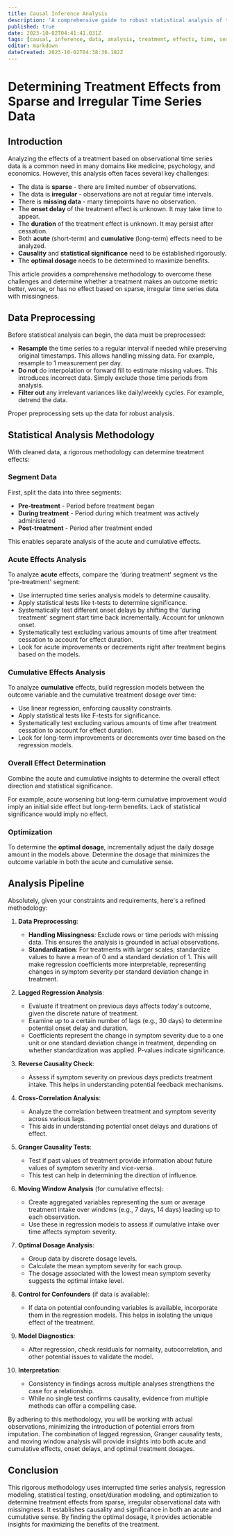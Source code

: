 ```yaml
---
title: Causal Inference Analysis
description: 'A comprehensive guide to robust statistical analysis of treatment effects from challenging sparse, irregular time series data with missing values.'
published: true
date: 2023-10-02T04:41:41.031Z
tags: [causal, inference, data, analysis, treatment, effects, time, series]
editor: markdown
dateCreated: 2023-10-02T04:38:36.182Z
---
```


# Determining Treatment Effects from Sparse and Irregular Time Series Data

## Introduction

Analyzing the effects of a treatment based on observational time series data is a common need in many domains like medicine, psychology, and economics. However, this analysis often faces several key challenges:

- The data is **sparse** - there are limited number of observations.
- The data is **irregular** - observations are not at regular time intervals.
- There is **missing data** - many timepoints have no observation.
- The **onset delay** of the treatment effect is unknown. It may take time to appear.
- The **duration** of the treatment effect is unknown. It may persist after cessation.  
- Both **acute** (short-term) and **cumulative** (long-term) effects need to be analyzed.
- **Causality** and **statistical significance** need to be established rigorously.
- The **optimal dosage** needs to be determined to maximize benefits.

This article provides a comprehensive methodology to overcome these challenges and determine whether a treatment makes an outcome metric better, worse, or has no effect based on sparse, irregular time series data with missingness.

## Data Preprocessing

Before statistical analysis can begin, the data must be preprocessed:

- **Resample** the time series to a regular interval if needed while preserving original timestamps. This allows handling missing data. For example, resample to 1 measurement per day.
- **Do not** do interpolation or forward fill to estimate missing values. This introduces incorrect data. Simply exclude those time periods from analysis.
- **Filter out** any irrelevant variances like daily/weekly cycles. For example, detrend the data.

Proper preprocessing sets up the data for robust analysis.

## Statistical Analysis Methodology

With cleaned data, a rigorous methodology can determine treatment effects:

### Segment Data

First, split the data into three segments:

- **Pre-treatment** - Period before treatment began
- **During treatment** - Period during which treatment was actively administered
- **Post-treatment** - Period after treatment ended

This enables separate analysis of the acute and cumulative effects.

### Acute Effects Analysis

To analyze **acute** effects, compare the 'during treatment' segment vs the 'pre-treatment' segment:

- Use interrupted time series analysis models to determine causality.
- Apply statistical tests like t-tests to determine significance.
- Systematically test different onset delays by shifting the 'during treatment' segment start time back incrementally. Account for unknown onset.
- Systematically test excluding various amounts of time after treatment cessation to account for effect duration.
- Look for acute improvements or decrements right after treatment begins based on the models.

### Cumulative Effects Analysis

To analyze **cumulative** effects, build regression models between the outcome variable and the cumulative treatment dosage over time:

- Use linear regression, enforcing causality constraints.
- Apply statistical tests like F-tests for significance.
- Systematically test excluding various amounts of time after treatment cessation to account for effect duration.
- Look for long-term improvements or decrements over time based on the regression models.

### Overall Effect Determination

Combine the acute and cumulative insights to determine the overall effect direction and statistical significance.

For example, acute worsening but long-term cumulative improvement would imply an initial side effect but long-term benefits. Lack of statistical significance would imply no effect.

### Optimization

To determine the **optimal dosage**, incrementally adjust the daily dosage amount in the models above. Determine the dosage that minimizes the outcome variable in both the acute and cumulative sense.

## Analysis Pipeline

Absolutely, given your constraints and requirements, here's a refined methodology:

1. **Data Preprocessing**:
    - **Handling Missingness**: Exclude rows or time periods with missing data. This ensures the analysis is grounded in actual observations.
    - **Standardization**: For treatments with larger scales, standardize values to have a mean of 0 and a standard deviation of 1. This will make regression coefficients more interpretable, representing changes in symptom severity per standard deviation change in treatment.

2. **Lagged Regression Analysis**:
    - Evaluate if treatment on previous days affects today's outcome, given the discrete nature of treatment.
    - Examine up to a certain number of lags (e.g., 30 days) to determine potential onset delay and duration.
    - Coefficients represent the change in symptom severity due to a one unit or one standard deviation change in treatment, depending on whether standardization was applied. P-values indicate significance.

3. **Reverse Causality Check**:
    - Assess if symptom severity on previous days predicts treatment intake. This helps in understanding potential feedback mechanisms.

4. **Cross-Correlation Analysis**:
    - Analyze the correlation between treatment and symptom severity across various lags.
    - This aids in understanding potential onset delays and durations of effect.

5. **Granger Causality Tests**:
    - Test if past values of treatment provide information about future values of symptom severity and vice-versa.
    - This test can help in determining the direction of influence.

6. **Moving Window Analysis** (for cumulative effects):
    - Create aggregated variables representing the sum or average treatment intake over windows (e.g., 7 days, 14 days) leading up to each observation.
    - Use these in regression models to assess if cumulative intake over time affects symptom severity.

7. **Optimal Dosage Analysis**:
    - Group data by discrete dosage levels.
    - Calculate the mean symptom severity for each group.
    - The dosage associated with the lowest mean symptom severity suggests the optimal intake level.

8. **Control for Confounders** (if data is available):
    - If data on potential confounding variables is available, incorporate them in the regression models. This helps in isolating the unique effect of the treatment.

9. **Model Diagnostics**:
    - After regression, check residuals for normality, autocorrelation, and other potential issues to validate the model.

10. **Interpretation**:
    - Consistency in findings across multiple analyses strengthens the case for a relationship.
    - While no single test confirms causality, evidence from multiple methods can offer a compelling case.

By adhering to this methodology, you will be working with actual observations, minimizing the introduction of potential errors from imputation. The combination of lagged regression, Granger causality tests, and moving window analysis will provide insights into both acute and cumulative effects, onset delays, and optimal treatment dosages.

## Conclusion

This rigorous methodology uses interrupted time series analysis, regression modeling, statistical testing, onset/duration modeling, and optimization to determine treatment effects from sparse, irregular observational data with missingness. It establishes causality and significance in both an acute and cumulative sense. By finding the optimal dosage, it provides actionable insights for maximizing the benefits of the treatment.
